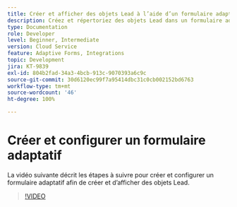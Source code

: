 ```yaml
---
title: Créer et afficher des objets Lead à l’aide d’un formulaire adaptatif
description: Créez et répertoriez des objets Lead dans un formulaire adaptatif à l’aide de l’intégration dynamique.
type: Documentation
role: Developer
level: Beginner, Intermediate
version: Cloud Service
feature: Adaptive Forms, Integrations
topic: Development
jira: KT-9839
exl-id: 804b2fad-34a3-4bcb-913c-9070393a6c9c
source-git-commit: 30d6120ec99f7a95414dbc31c0cb002152bd6763
workflow-type: tm+mt
source-wordcount: '46'
ht-degree: 100%

---
```


# Créer et configurer un formulaire adaptatif


La vidéo suivante décrit les étapes à suivre pour créer et configurer un formulaire adaptatif afin de créer et d’afficher des objets Lead.

>[!VIDEO](https://video.tv.adobe.com/v/340791?quality=12&learn=on)
